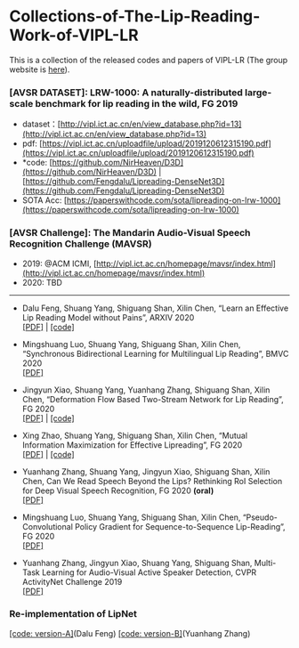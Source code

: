 # Collections-of-The-Lip-Reading-Work-of-VIPL-LR
This is a collection of the released codes and papers of VIPL-LR (The group website is [here](http://vipl.ict.ac.cn/en/team.php?id=9)).

### [AVSR DATASET]: LRW-1000: A naturally-distributed large-scale benchmark for lip reading in the wild, FG 2019
  * dataset：[http://vipl.ict.ac.cn/en/view_database.php?id=13](http://vipl.ict.ac.cn/en/view_database.php?id=13)  
  * pdf: [https://vipl.ict.ac.cn/uploadfile/upload/2019120612315190.pdf](https://vipl.ict.ac.cn/uploadfile/upload/2019120612315190.pdf)  
  * \*code: [https://github.com/NirHeaven/D3D](https://github.com/NirHeaven/D3D)   | [https://github.com/Fengdalu/Lipreading-DenseNet3D](https://github.com/Fengdalu/Lipreading-DenseNet3D)  
  * SOTA Acc: [https://paperswithcode.com/sota/lipreading-on-lrw-1000](https://paperswithcode.com/sota/lipreading-on-lrw-1000)
  
### [AVSR Challenge]: The Mandarin Audio-Visual Speech Recognition Challenge (MAVSR)
  * 2019: @ACM ICMI, [http://vipl.ict.ac.cn/homepage/mavsr/index.html](http://vipl.ict.ac.cn/homepage/mavsr/index.html)
  * 2020: TBD

--------------------------------------------------------------------------
* Dalu Feng, Shuang Yang, Shiguang Shan, Xilin Chen, “Learn an Effective Lip Reading Model without Pains”, ARXIV 2020  
   [[PDF]](https://arxiv.org/abs/2011.07557) |  [[code]](https://github.com/Fengdalu/learn-an-effective-lip-reading-model-without-pains)

* Mingshuang Luo, Shuang Yang, Shiguang Shan, Xilin Chen, “Synchronous Bidirectional Learning for Multilingual Lip Reading”, BMVC 2020  
    [[PDF]](https://vipl.ict.ac.cn/uploadfile/upload/2020092712205459.pdf)  

* Jingyun Xiao, Shuang Yang, Yuanhang Zhang, Shiguang Shan, Xilin Chen, “Deformation Flow Based Two-Stream Network for Lip Reading”, FG 2020  
    [[PDF]](https://vipl.ict.ac.cn/uploadfile/upload/2020071411144684.pdf) | [[code]](https://github.com/jingyunx/Deformation-Flow-Based-Two-stream-Network)

* Xing Zhao, Shuang Yang, Shiguang Shan, Xilin Chen, “Mutual Information Maximization for Effective Lipreading”, FG 2020  
    [[PDF]](https://vipl.ict.ac.cn/uploadfile/upload/2020071411172971.pdf) | [[code]](https://github.com/xing96/MIM-lipreading)
  
* Yuanhang Zhang, Shuang Yang, Jingyun Xiao, Shiguang Shan, Xilin Chen, Can We Read Speech Beyond the Lips? Rethinking RoI Selection for Deep Visual Speech Recognition, FG 2020 **(oral)**  
    [[PDF]](https://vipl.ict.ac.cn/uploadfile/upload/2020071411181845.pdf)
  
* Mingshuang Luo, Shuang Yang, Shiguang Shan, Xilin Chen, “Pseudo-Convolutional Policy Gradient for Sequence-to-Sequence Lip-Reading”, FG 2020  
    [[PDF]](https://vipl.ict.ac.cn/uploadfile/upload/2020071411152795.pdf)
  
* Yuanhang Zhang, Jingyun Xiao, Shuang Yang, Shiguang Shan, Multi-Task Learning for Audio-Visual Active Speaker Detection, CVPR ActivityNet Challenge 2019  
    [[PDF]](https://static.googleusercontent.com/media/research.google.com/zh-CN//ava/2019/Multi_Task_Learning_for_Audio_Visual_Active_Speaker_Detection.pdf)


### Re-implementation of LipNet
   [[code: version-A]](https://github.com/Fengdalu/LipNet-PyTorch)(Dalu Feng)
   [[code: version-B]](https://github.com/sailordiary/LipNet-PyTorch)(Yuanhang Zhang)
